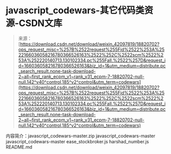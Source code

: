 <!--yml
category: codewars
date: 2022-08-13 11:33:41
-->

# javascript_codewars-其它代码类资源-CSDN文库

> 来源：[https://download.csdn.net/download/weixin_42097819/18820702?ops_request_misc=%257B%2522request%255Fid%2522%253A%2522166036058216780366526163%2522%252C%2522scm%2522%253A%252220140713.130102334.pc%255Fall.%2522%257D&request_id=166036058216780366526163&biz_id=1&utm_medium=distribute.pc_search_result.none-task-download-2~all~first_rank_ecpm_v1~rank_v31_ecpm-7-18820702-null-null.142^v40^control,185^v2^control&utm_term=codewars](https://download.csdn.net/download/weixin_42097819/18820702?ops_request_misc=%257B%2522request%255Fid%2522%253A%2522166036058216780366526163%2522%252C%2522scm%2522%253A%252220140713.130102334.pc%255Fall.%2522%257D&request_id=166036058216780366526163&biz_id=1&utm_medium=distribute.pc_search_result.none-task-download-2~all~first_rank_ecpm_v1~rank_v31_ecpm-7-18820702-null-null.142^v40^control,185^v2^control&utm_term=codewars)

内容简介：javascript_codewars-master.zip javascript_codewars-master javascript_codewars-master ease_stockbroker.js harshad_number.js README.md